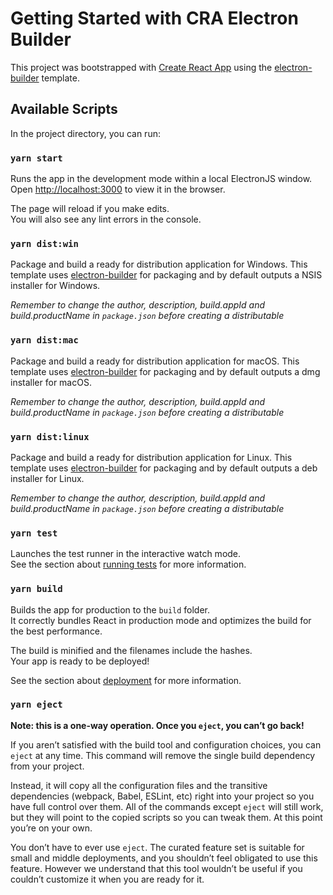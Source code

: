 # Getting Started with CRA Electron Builder

This project was bootstrapped with [Create React App](https://github.com/facebook/create-react-app) using the [electron-builder](https://www.npmjs.com/package/cra-template-electron-builder) template.

## Available Scripts

In the project directory, you can run:

### `yarn start`

Runs the app in the development mode within a local ElectronJS window.\
Open [http://localhost:3000](http://localhost:3000) to view it in the browser.

The page will reload if you make edits.\
You will also see any lint errors in the console.

### `yarn dist:win`

Package and build a ready for distribution application for Windows. This template uses [electron-builder](https://www.electron.build/) for packaging and by default outputs a NSIS installer for Windows.

_Remember to change the author, description, build.appId and build.productName in `package.json` before creating a distributable_

### `yarn dist:mac`

Package and build a ready for distribution application for macOS. This template uses [electron-builder](https://www.electron.build/) for packaging and by default outputs a dmg installer for macOS.

_Remember to change the author, description, build.appId and build.productName in `package.json` before creating a distributable_

### `yarn dist:linux`

Package and build a ready for distribution application for Linux. This template uses [electron-builder](https://www.electron.build/) for packaging and by default outputs a deb installer for Linux.

_Remember to change the author, description, build.appId and build.productName in `package.json` before creating a distributable_

### `yarn test`

Launches the test runner in the interactive watch mode.\
See the section about [running tests](https://facebook.github.io/create-react-app/docs/running-tests) for more information.

### `yarn build`

Builds the app for production to the `build` folder.\
It correctly bundles React in production mode and optimizes the build for the best performance.

The build is minified and the filenames include the hashes.\
Your app is ready to be deployed!

See the section about [deployment](https://facebook.github.io/create-react-app/docs/deployment) for more information.

### `yarn eject`

**Note: this is a one-way operation. Once you `eject`, you can’t go back!**

If you aren’t satisfied with the build tool and configuration choices, you can `eject` at any time. This command will remove the single build dependency from your project.

Instead, it will copy all the configuration files and the transitive dependencies (webpack, Babel, ESLint, etc) right into your project so you have full control over them. All of the commands except `eject` will still work, but they will point to the copied scripts so you can tweak them. At this point you’re on your own.

You don’t have to ever use `eject`. The curated feature set is suitable for small and middle deployments, and you shouldn’t feel obligated to use this feature. However we understand that this tool wouldn’t be useful if you couldn’t customize it when you are ready for it.
